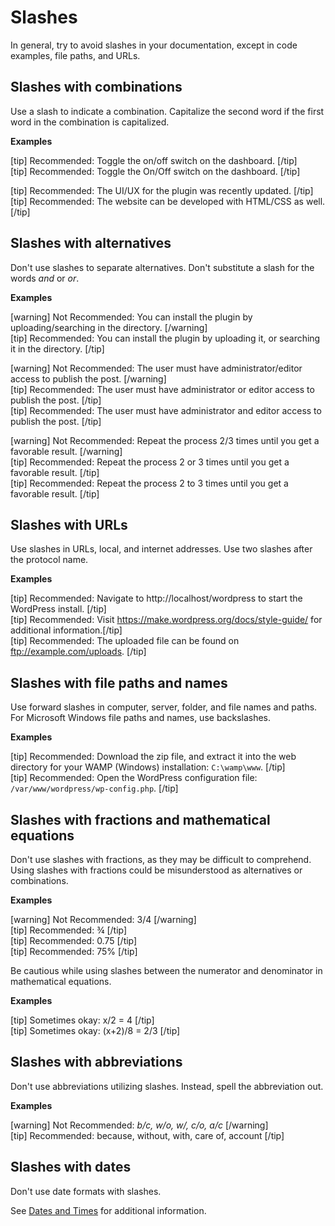 # Slashes

In general, try to avoid slashes in your documentation, except in code examples, file paths, and URLs.


## Slashes with combinations

Use a slash to indicate a combination. Capitalize the second word if the first word in the combination is capitalized.

**Examples**

[tip] Recommended: Toggle the on/off switch on the dashboard. [/tip]  
[tip] Recommended: Toggle the On/Off switch on the dashboard. [/tip]  

[tip] Recommended: The UI/UX for the plugin was recently updated. [/tip]  
[tip] Recommended: The website can be developed with HTML/CSS as well. [/tip]  

## Slashes with alternatives

Don't use slashes to separate alternatives. Don't substitute a slash for the words *and* or *or*.

**Examples**  

[warning] Not Recommended: You can install the plugin by uploading/searching in the directory. [/warning]  
[tip] Recommended: You can install the plugin by uploading it, or searching it in the directory. [/tip]  

[warning] Not Recommended: The user must have administrator/editor access to publish the post. [/warning]  
[tip] Recommended: The user must have administrator or editor access to publish the post. [/tip]  
[tip] Recommended: The user must have administrator and editor access to publish the post. [/tip]  

[warning] Not Recommended: Repeat the process 2/3 times until you get a favorable result. [/warning]  
[tip] Recommended: Repeat the process 2 or 3 times until you get a favorable result. [/tip]  
[tip] Recommended: Repeat the process 2 to 3 times until you get a favorable result. [/tip]  

## Slashes with URLs

Use slashes in URLs, local, and internet addresses. Use two slashes after the protocol name.

**Examples**

[tip] Recommended: Navigate to http://localhost/wordpress to start the WordPress install. [/tip]  
[tip] Recommended: Visit https://make.wordpress.org/docs/style-guide/ for additional information.[/tip]  
[tip] Recommended: The uploaded file can be found on ftp://example.com/uploads. [/tip]  

## Slashes with file paths and names

Use forward slashes in computer, server, folder, and file names and paths. For Microsoft Windows file paths and names, use backslashes.

**Examples**

[tip] Recommended: Download the zip file, and extract it into the web directory for your WAMP (Windows) installation: `C:\wamp\www`. [/tip]  
[tip] Recommended: Open the WordPress configuration file: `/var/www/wordpress/wp-config.php`. [/tip]

## Slashes with fractions and mathematical equations

Don't use slashes with fractions, as they may be difficult to comprehend. Using slashes with fractions could be misunderstood as alternatives or combinations.

**Examples**  

[warning] Not Recommended: 3/4 [/warning]  
[tip] Recommended: ¾ [/tip]  
[tip] Recommended: 0.75 [/tip]  
[tip] Recommended: 75% [/tip]  

Be cautious while using slashes between the numerator and denominator in mathematical equations.  

**Examples**  

[tip] Sometimes okay: x/2 = 4 [/tip]  
[tip] Sometimes okay: (x+2)/8 = 2/3 [/tip]  

## Slashes with abbreviations

Don't use abbreviations utilizing slashes. Instead, spell the abbreviation out.  

**Examples**  

[warning] Not Recommended: *b/c, w/o, w/, c/o, a/c* [/warning]  
[tip] Recommended: because, without, with, care of, account [/tip]  

## Slashes with dates

Don't use date formats with slashes.

See [Dates and Times]() for additional information.
